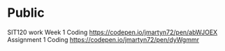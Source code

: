 # Public
SIT120 work
Week 1 Coding
https://codepen.io/jmartyn72/pen/abWJOEX
Assignment 1 Coding
https://codepen.io/jmartyn72/pen/dyWgmmr
